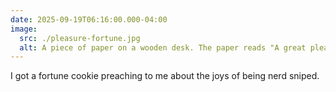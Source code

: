 ```yaml
---
date: 2025-09-19T06:16:00.000-04:00
image:
  src: ./pleasure-fortune.jpg
  alt: A piece of paper on a wooden desk. The paper reads "A great pleasure in life is doing what others say you can't.
---
```


I got a fortune cookie preaching to me about the joys of being nerd sniped.
